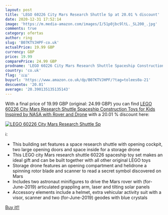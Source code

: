 ```yaml
---
layout: post
title: 'LEGO 60226 City Mars Research Shuttle Sp at 20.01 % discount'
date: 2020-12-31 17:52:14
image: 'https://m.media-amazon.com/images/I/51p0jbc9ltL._SL200_.jpg'
comments: true
category: ofertas
author: ring
slug: 'B07KTVJHPF-co.uk'
actualPrice: 19.99 GBP
currency: GBP
price: 19.99
comparePrice: 24.99 GBP
prodname: 'LEGO 60226 City Mars Research Shuttle Spaceship Construction Toys for Kids Inspired by NASA with Rover and Drone'
country: 'co.uk'
flag: '🇬🇧'
buyurl: 'https://www.amazon.co.uk/dp/B07KTVJHPF/?tag=tolees0a-21'
descuento: '20.01'
average: '20.390135135135143'
---
```


With a final price of 19.99 GBP (original: 24.99 GBP) you can find [LEGO 60226 City Mars Research Shuttle Spaceship Construction Toys for Kids Inspired by NASA with Rover and Drone](https://www.amazon.co.uk/dp/B07KTVJHPF/?tag=tolees0a-21) with a  20.01 % discount here:

[![LEGO 60226 City Mars Research Shuttle Sp](https://m.media-amazon.com/images/I/51p0jbc9ltL._SL200_.jpg)](https://www.amazon.co.uk/dp/B07KTVJHPF/?tag=tolees0a-21)

ℹ️:

- This building set features a space research shuttle with opening cockpit, two large opening doors and space inside for a storage drone
- This LEGO city Mars research shuttle 60226 spaceship toy set makes an ideal gift and can be built together with all other original LEGO toys
- Storage drone features an opening compartment and helidrone a spinning rotor blade and scanner to read a secret symbol discovered on Mars
- Includes two astronaut minifigures to drive the Mars rover with (for-June-2019) articulated grappling arm, laser and tilting solar panels
- Accessory elements include a helmet, extra vehicular activity suit with a visor, scanner and two (for-June-2019) geodes with blue crystals

[Buy it!!](https://www.amazon.co.uk/dp/B07KTVJHPF/?tag=tolees0a-21)
